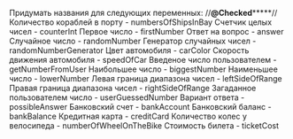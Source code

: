 Придумать названия для следующих переменных:
//**********@Checked***************//
Количество кораблей в порту - numbersOfShipsInBay
Счетчик целых чисел - counterInt
Первое число - firstNumber
Ответ на вопрос - answer
Случайное число - randomNumber
Генератор случайных чисел - randomNumberGenerator
Цвет автомобиля - carColor
Скорость движения автомобиля - speedOfCar
Введеное число пользователем - getNumberFromUser
Наибольшее число - biggestNumber
Наименьшее число - lowerNumber
Левая граница диапазона чисел - leftSideOfRange
Правая граница диапазона чисел - rightSideOfRange
Загаданное пользователем число - userGuessedNumber
Вариант ответа - possibleAnswer
Банковский счет - bankAccount
Банковский баланс - bankBalance
Кредитная карта - creditCard
Количество колес у велосипеда - numberOfWheelOnTheBike
Стоимость билета - ticketCost
